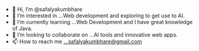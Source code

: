 - 👋 Hi, I’m @safalyakumbhare
- 👀 I’m interested in ...Web development and exploring to get use to AI.
- 🌱 I’m currently learning ...Web Development and I have great knowledge of Java.
- 💞️ I’m looking to collaborate on ...AI tools and innovative web apps.
- 📫 How to reach me ...safalyakumbhare@gmail.com

<!---
safalyakumbhare/safalyakumbhare is a ✨ special ✨ repository because its `README.md` (this file) appears on your GitHub profile.
You can click the Preview link to take a look at your changes.
--->
